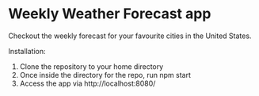 # Weekly Weather Forecast app

Checkout the weekly forecast for your favourite cities in the United States.

Installation:

1) Clone the repository to your home directory
2) Once inside the directory for the repo, run npm start
3) Access the app via http://localhost:8080/